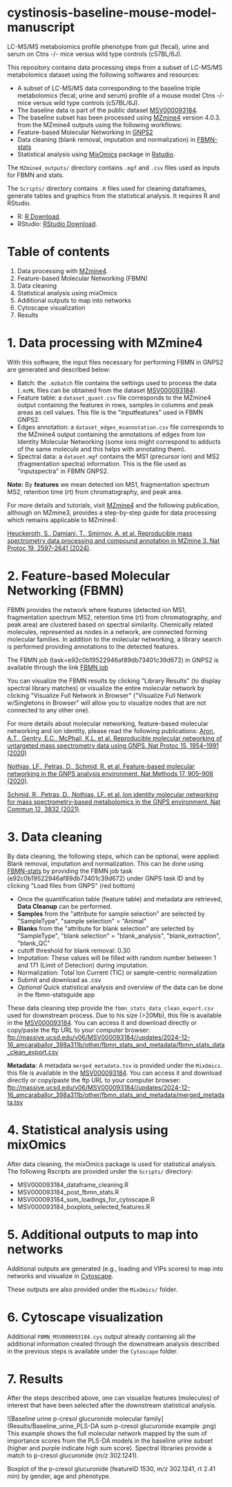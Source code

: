# cystinosis-baseline-mouse-model-manuscript
LC-MS/MS metabolomics profile phenotype from gut (fecal), urine and serum on Ctns -/- mice versus wild type controls (c57BL/6J). 

This repository contains data processing steps from a subset of LC-MS/MS metabolomics dataset using the following softwares and resources:
* A subset of LC-MS/MS data corresponding to the baseline triple metabolomics (fecal, urine and serum) profile of a mouse model Ctns -/- mice versus wild type controls (c57BL/6J).
* The baseline data is part of the public dataset [MSV000093184](https://massive.ucsd.edu/ProteoSAFe/dataset.jsp?task=fccbbebb0870401bbfc3199c10df6c3f).
* The baseline subset has been processed using [MZmine4](https://mzio.io/) version 4.0.3. from the MZmine4 outputs using the following workflows:
* Feature-based Molecular Networking in [GNPS2](https://gnps2.org/homepage)
* Data cleaning (blank removal, imputation and normalization) in [FBMN-stats](https://fbmn-statsguide.gnps2.org/)
* Statistical analysis using [MixOmics](https://mixomics.org/) package in [Rstudio](https://www.rstudio.com/products/rstudio/download/).

The `MZmine4_outputs/` directory contains `.mgf` and `.csv` files used as inputs for FBMN and stats. 

The `Scripts/` directory contains `.R` files used for cleaning dataframes, generate tables and graphics from the statistical analysis. 
It requires R and RStudio. 

* R: [R Download](https://cran.r-project.org/bin/).
* RStudio: [RStudio Download](https://www.rstudio.com/products/rstudio/download/).

# Table of contents
1. Data processing with [MZmine4](https://mzio.io/).
2. Feature-based Molecular Networking (FBMN)
3. Data cleaning 
4. Statistical analysis using mixOmics
5. Additional outputs to map into networks
6. Cytoscape visualization
7. Results

# 1. Data processing with MZmine4

With this software, the input files necessary for performing FBMN in GNPS2 are generated and described below: 

* Batch: the `.mzbatch` file contains the settings used to process the data (`.mzML` files can be obtained from the dataset [MSV000093184](https://massive.ucsd.edu/ProteoSAFe/dataset.jsp?task=fccbbebb0870401bbfc3199c10df6c3f)).
* Feature table: a `dataset_quant.csv` file corresponds to the MZmine4 output containing the features in rows, samples in columns and peak areas as cell values. This file is the "inputfeatures" used in FBMN GNPS2.
* Edges annotation: a `dataset_edges_msannotation.csv` file corresponds to the MZmine4 output containing the annotations of edges from Ion Identity Molecular Networking (some ions might correspond to adducts of the same molecule and this helps with annotating them).
* Spectral data: a `dataset.mgf` contains the MS1 (precursor ion) and MS2 (fragmentation spectra) information. This is the file used as "inputspectra" in FBMN GNPS2.

**Note:** By **features** we mean detected ion MS1, fragmentation spectrum MS2, retention time (rt) from chromatography, and peak area.

For more details and tutorials, visit [MZmine4](https://mzio.io/) and the following publication, although on MZmine3, provides a step-by-step guide for data processing which remains applicable to MZmine4: 

[Heuckeroth, S., Damiani, T., Smirnov, A. et al. Reproducible mass spectrometry data processing and compound annotation in MZmine 3. Nat Protoc 19, 2597–2641 (2024)](https://doi.org/10.1038/s41596-024-00996-y).

# 2. Feature-based Molecular Networking (FBMN)

FBMN provides the network where features (detected ion MS1, fragmentation spectrum MS2, retention time (rt) from chromatography, and peak area) are clustered based on spectral similarity. Chemically related molecules, represented as nodes in a network, are connected forming molecular families. In addition to the molecular networking, a library search is performed providing annotations to the detected features. 

The FBMN job (task=e92c0b19522946af89db73401c39d672) in GNPS2 is available through the link [FBMN job](https://gnps2.org/status?task=e92c0b19522946af89db73401c39d672)

You can visualize the FBMN results by clicking "Library Results" (to display spectral library matches) or visualize the entire molecular network by clicking "Visualize Full Network in Browser" ("Visualize Full Network w/Singletons in Browser" will allow you to visualize nodes that are not connected to any other one). 

For more details about molecular networking, feature-based molecular networking and ion identity, please read the following publications: 
[Aron, A.T., Gentry, E.C., McPhail, K.L. et al. Reproducible molecular networking of untargeted mass spectrometry data using GNPS. Nat Protoc 15, 1954–1991 (2020)](https://doi.org/10.1038/s41596-020-0317-5)

[Nothias, LF., Petras, D., Schmid, R. et al. Feature-based molecular networking in the GNPS analysis environment. Nat Methods 17, 905–908 (2020)](https://doi.org/10.1038/s41592-020-0933-6). 

[Schmid, R., Petras, D., Nothias, LF. et al. Ion identity molecular networking for mass spectrometry-based metabolomics in the GNPS environment. Nat Commun 12, 3832 (2021)](https://doi.org/10.1038/s41467-021-23953-9).

# 3. Data cleaning

By data cleaning, the following steps, which can be optional, were applied: Blank removal, imputation and normalization. This can be done using [FBMN-stats](https://fbmn-statsguide.gnps2.org/) by providing the FBMN job task (e92c0b19522946af89db73401c39d672) under GNPS task ID and by clicking "Load files from GNPS" (red bottom)

* Once the quantification table (feature table) and metadata are retrieved, **Data Cleanup** can be performed.
* **Samples** from the "attribute for sample selection" are selected by "SampleType", "sample selection" = "Animal"
* **Blanks** from the "attribute for blank selection" are selected by "SampleType", "blank selection" = "blank_analysis", "blank_extraction", "blank_QC"
* cutoff threshold for blank removal: 0.30
* Imputation: These values will be filled with random number between 1 and 171 (Limit of Detection) during imputation.
* Normalization: Total Ion Current (TIC) or sample-centric normalization
* Submit and download as .csv
* *Optional* Quick statistical analysis and overview of the data can be done in the fbmn-statsguide app

These data cleaning step provide the `fbmn_stats_data_clean_export.csv` used for downstream process. Due to his size (>20Mb), this file is available in the [MSV000093184](https://massive.ucsd.edu/ProteoSAFe/dataset.jsp?task=fccbbebb0870401bbfc3199c10df6c3f). You can access it and download directly or copy/paste the ftp URL to your computer browser: ftp://massive.ucsd.edu/v06/MSV000093184//updates/2024-12-16_amcaraballor_398a311b/other/fbmn_stats_and_metadata/fbmn_stats_data_clean_export.csv

**Metadata**: A metadata `merged_metadata.tsv` is provided under the `MixOmics`.  this file is available in the [MSV000093184](https://massive.ucsd.edu/ProteoSAFe/dataset.jsp?task=fccbbebb0870401bbfc3199c10df6c3f). You can access it and download directly or copy/paste the ftp URL to your computer browser: ftp://massive.ucsd.edu/v06/MSV000093184//updates/2024-12-16_amcaraballor_398a311b/other/fbmn_stats_and_metadata/merged_metadata.tsv

# 4. Statistical analysis using mixOmics

After data cleaning, the mixOmics package is used for statistical analysis. The following Rscripts are provided under the `Scripts/` directory:

* MSV000093184_dataframe_cleaning.R
* MSV000093184_post_fbmn_stats.R
* MSV000093184_sum_loadings_for_cytoscape.R
* MSV000093184_boxplots_selected_features.R

# 5. Additional outputs to map into networks

Additional outputs are generated (e.g., loading and VIPs scores) to map into networks and visualize in [Cytoscape](https://cytoscape.org/).

These outputs are also provided under the `MixOmics/` folder.

# 6. Cytoscape visualization

Additional `FBMN_MSV000093184.cys` output already containing all the additional information created through the downstream analysis described in the previous steps is available under the `Cytoscape` folder.

# 7. Results

After the steps described above, one can visualize features (molecules) of interest that have been selected after the downstream statistical analysis. 

![Baseline urine p-cresol glucuronide molecular family](Results/Baseline_urine_PLS-DA sum p-cresol glucuronide example .png)
This example shows the full molecular network mapped by the sum of importance scores from the PLS-DA models in the baseline urine subset (higher and purple indicate high sum score). Spectral libraries provide a match to p-cresol glucuronide (_m/z_ 302.1241).  


Boxplot of the p-cresol glucuronide (featureID 1530, _m/z_ 302.1241, rt 2.41 min) by gender, age and phenotype.
